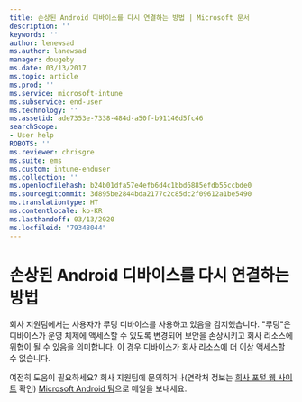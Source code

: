 ```yaml
---
title: 손상된 Android 디바이스를 다시 연결하는 방법 | Microsoft 문서
description: ''
keywords: ''
author: lenewsad
ms.author: lanewsad
manager: dougeby
ms.date: 03/13/2017
ms.topic: article
ms.prod: ''
ms.service: microsoft-intune
ms.subservice: end-user
ms.technology: ''
ms.assetid: ade7353e-7338-484d-a50f-b91146d5fc46
searchScope:
- User help
ROBOTS: ''
ms.reviewer: chrisgre
ms.suite: ems
ms.custom: intune-enduser
ms.collection: ''
ms.openlocfilehash: b24b01dfa57e4efb6d4c1bbd6885efdb55ccbde0
ms.sourcegitcommit: 3d895be2844bda2177c2c85dc2f09612a1be5490
ms.translationtype: HT
ms.contentlocale: ko-KR
ms.lasthandoff: 03/13/2020
ms.locfileid: "79348044"
---
```

# <a name="how-to-reconnect-a-compromised-android-device"></a>손상된 Android 디바이스를 다시 연결하는 방법

회사 지원팀에서는 사용자가 루팅 디바이스를 사용하고 있음을 감지했습니다. "루팅"은 디바이스가 운영 체제에 액세스할 수 있도록 변경되어 보안을 손상시키고 회사 리소스에 위협이 될 수 있음을 의미합니다. 이 경우 디바이스가 회사 리소스에 더 이상 액세스할 수 없습니다.

여전히 도움이 필요하세요? 회사 지원팀에 문의하거나(연락처 정보는 [회사 포털 웹 사이트](https://go.microsoft.com/fwlink/?linkid=2010980) 확인) <a href="mailto:wintunedroidfbk@microsoft.com?subject=I'm having trouble with a rooted device&body=Describe the issue you're experiencing here.">Microsoft Android 팀</a>으로 메일을 보내세요.
